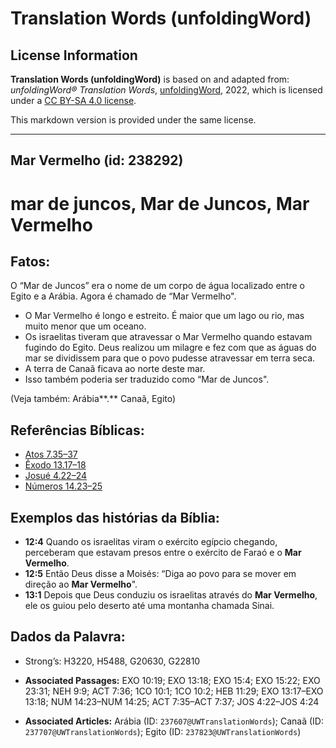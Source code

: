 # Translation Words (unfoldingWord)

## License Information

**Translation Words (unfoldingWord)** is based on and adapted from: _unfoldingWord® Translation Words_, [unfoldingWord](https://unfoldingword.org/utw), 2022, which is licensed under a [CC BY-SA 4.0 license](https://creativecommons.org/licenses/by-sa/4.0/legalcode.en).

This markdown version is provided under the same license.



--------------------------------

## Mar Vermelho (id: 238292)

mar de juncos, Mar de Juncos, Mar Vermelho
==========================================

Fatos:
------

O “Mar de Juncos” era o nome de um corpo de água localizado entre o Egito e a Arábia. Agora é chamado de “Mar Vermelho".

* O Mar Vermelho é longo e estreito. É maior que um lago ou rio, mas muito menor que um oceano.
* Os israelitas tiveram que atravessar o Mar Vermelho quando estavam fugindo do Egito. Deus realizou um milagre e fez com que as águas do mar se dividissem para que o povo pudesse atravessar em terra seca.
* A terra de Canaã ficava ao norte deste mar.
* Isso também poderia ser traduzido como “Mar de Juncos".

(Veja também: Arábia**.** Canaã, Egito)

Referências Bíblicas:
---------------------

* [Atos 7\.35–37](https://ref.ly/Acts7:35-Acts7:37)
* [Êxodo 13\.17–18](https://ref.ly/Exod13:17-Exod13:18)
* [Josué 4\.22–24](https://ref.ly/Josh4:22-Josh4:24)
* [Números 14\.23–25](https://ref.ly/Num14:23-Num14:25)

Exemplos das histórias da Bíblia:
---------------------------------

* **12:4** Quando os israelitas viram o exército egípcio chegando, perceberam que estavam presos entre o exército de Faraó e o **Mar Vermelho**.
* **12:5** Então Deus disse a Moisés: “Diga ao povo para se mover em direção ao **Mar Vermelho**".
* **13:1** Depois que Deus conduziu os israelitas através do **Mar Vermelho**, ele os guiou pelo deserto até uma montanha chamada Sinai.

Dados da Palavra:
-----------------

* Strong’s: H3220, H5488, G20630, G22810

* **Associated Passages:** EXO 10:19; EXO 13:18; EXO 15:4; EXO 15:22; EXO 23:31; NEH 9:9; ACT 7:36; 1CO 10:1; 1CO 10:2; HEB 11:29; EXO 13:17–EXO 13:18; NUM 14:23–NUM 14:25; ACT 7:35–ACT 7:37; JOS 4:22–JOS 4:24
* **Associated Articles:** Arábia (ID: `237607@UWTranslationWords`); Canaã (ID: `237707@UWTranslationWords`); Egito (ID: `237823@UWTranslationWords`)

